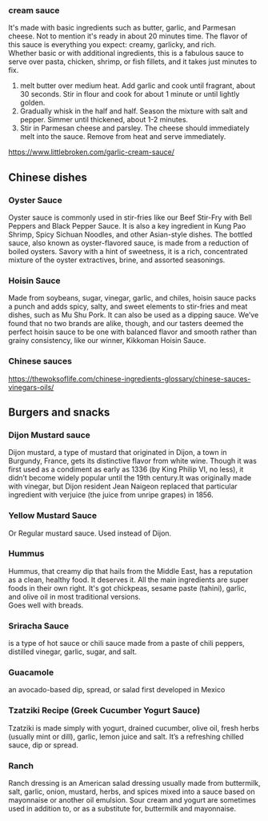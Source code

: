 
### cream sauce
It's made with basic ingredients such as butter, garlic, and Parmesan cheese. Not to mention it's ready in about 20 minutes time. The flavor of this sauce is everything you expect: creamy, garlicky, and rich.  
Whether basic or with additional ingredients, this is a fabulous sauce to serve over pasta, chicken, shrimp, or fish fillets, and it takes just minutes to fix.

1. melt butter over medium heat. Add garlic and cook until fragrant, about 30 seconds. Stir in flour and cook for about 1 minute or until lightly golden.  
2. Gradually whisk in the half and half. Season the mixture with salt and pepper. Simmer until thickened, about 1-2 minutes.  
3. Stir in Parmesan cheese and parsley. The cheese should immediately melt into the sauce. Remove from heat and serve immediately.  

https://www.littlebroken.com/garlic-cream-sauce/

## Chinese dishes

### Oyster Sauce
Oyster sauce is commonly used in stir-fries like our Beef Stir-Fry with Bell Peppers and Black Pepper Sauce. It is also a key ingredient in Kung Pao Shrimp, Spicy Sichuan Noodles, and other Asian-style dishes. The bottled sauce, also known as oyster-flavored sauce, is made from a reduction of boiled oysters. Savory with a hint of sweetness, it is a rich, concentrated mixture of the oyster extractives, brine, and assorted seasonings. 

### Hoisin Sauce
Made from soybeans, sugar, vinegar, garlic, and chiles, hoisin sauce packs a punch and adds spicy, salty, and sweet elements to stir-fries and meat dishes, such as Mu Shu Pork. It can also be used as a dipping sauce. We’ve found that no two brands are alike, though, and our tasters deemed the perfect hoisin sauce to be one with balanced flavor and smooth rather than grainy consistency, like our winner, Kikkoman Hoisin Sauce.


### Chinese sauces
https://thewoksoflife.com/chinese-ingredients-glossary/chinese-sauces-vinegars-oils/  


## Burgers and snacks

### Dijon Mustard sauce
Dijon mustard, a type of mustard that originated in Dijon, a town in Burgundy, France, gets its distinctive flavor from white wine. Though it was first used as a condiment as early as 1336 (by King Philip VI, no less), it didn’t become widely popular until the 19th century.It was originally made with vinegar, but Dijon resident Jean Naigeon replaced that particular ingredient with verjuice (the juice from unripe grapes) in 1856.  

### Yellow Mustard Sauce
Or Regular mustard sauce. Used instead of Dijon.  

### Hummus
Hummus, that creamy dip that hails from the Middle East, has a reputation as a clean, healthy food. It deserves it. All the main ingredients are super foods in their own right. It's got chickpeas, sesame paste (tahini), garlic, and olive oil in most traditional versions.  
Goes well with breads.  

### Sriracha Sauce
is a type of hot sauce or chili sauce made from a paste of chili peppers, distilled vinegar, garlic, sugar, and salt.  

### Guacamole
an avocado-based dip, spread, or salad first developed in Mexico  

### Tzatziki Recipe (Greek Cucumber Yogurt Sauce) 
Tzatziki is made simply with yogurt, drained cucumber, olive oil, fresh herbs (usually mint or dill), garlic, lemon juice and salt. It’s a refreshing chilled sauce, dip or spread. 


### Ranch
Ranch dressing is an American salad dressing usually made from buttermilk, salt, garlic, onion, mustard, herbs, and spices mixed into a sauce based on mayonnaise or another oil emulsion. Sour cream and yogurt are sometimes used in addition to, or as a substitute for, buttermilk and mayonnaise.  

